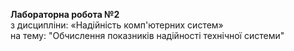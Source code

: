 **Лабораторна робота №2**  
з дисципліни: «Надійність комп'ютерних систем»  
на тему: "Обчислення показників надійності технічної системи"